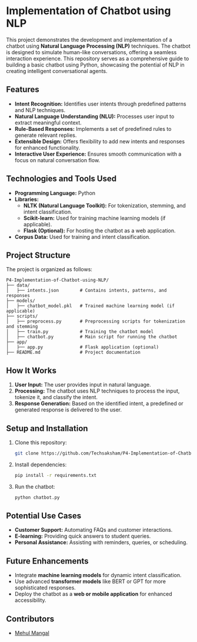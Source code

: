 # **Implementation of Chatbot using NLP**

This project demonstrates the development and implementation of a chatbot using **Natural Language Processing (NLP)** techniques. The chatbot is designed to simulate human-like conversations, offering a seamless interaction experience. This repository serves as a comprehensive guide to building a basic chatbot using Python, showcasing the potential of NLP in creating intelligent conversational agents.

## **Features**

- **Intent Recognition:** Identifies user intents through predefined patterns and NLP techniques.
- **Natural Language Understanding (NLU):** Processes user input to extract meaningful context.
- **Rule-Based Responses:** Implements a set of predefined rules to generate relevant replies.
- **Extensible Design:** Offers flexibility to add new intents and responses for enhanced functionality.
- **Interactive User Experience:** Ensures smooth communication with a focus on natural conversation flow.

## **Technologies and Tools Used**

- **Programming Language:** Python  
- **Libraries:**  
  - **NLTK (Natural Language Toolkit):** For tokenization, stemming, and intent classification.  
  - **Scikit-learn:** Used for training machine learning models (if applicable).  
  - **Flask (Optional):** For hosting the chatbot as a web application.  
- **Corpus Data:** Used for training and intent classification.

## **Project Structure**

The project is organized as follows:

```
P4-Implementation-of-Chatbot-using-NLP/
├── data/
│   ├── intents.json        # Contains intents, patterns, and responses
├── models/
│   ├── chatbot_model.pkl   # Trained machine learning model (if applicable)
├── scripts/
│   ├── preprocess.py       # Preprocessing scripts for tokenization and stemming
│   ├── train.py            # Training the chatbot model
│   ├── chatbot.py          # Main script for running the chatbot
├── app/
│   ├── app.py              # Flask application (optional)
├── README.md               # Project documentation
```


## **How It Works**

1. **User Input:** The user provides input in natural language.
2. **Processing:** The chatbot uses NLP techniques to process the input, tokenize it, and classify the intent.
3. **Response Generation:** Based on the identified intent, a predefined or generated response is delivered to the user.

## **Setup and Installation**

1. Clone this repository:
   ```bash
   git clone https://github.com/Techsaksham/P4-Implementation-of-Chatbot-using-NLP
   ```
2. Install dependencies:
   ```bash
   pip install -r requirements.txt
   ```
3. Run the chatbot:
   ```bash
   python chatbot.py
   ```

## **Potential Use Cases**

- **Customer Support:** Automating FAQs and customer interactions.
- **E-learning:** Providing quick answers to student queries.
- **Personal Assistance:** Assisting with reminders, queries, or scheduling.


## **Future Enhancements**

- Integrate **machine learning models** for dynamic intent classification.
- Use advanced **transformer models** like BERT or GPT for more sophisticated responses.
- Deploy the chatbot as a **web or mobile application** for enhanced accessibility.


## **Contributors**

- [Mehul Mangal](https://github.com/Mehulmm)  
